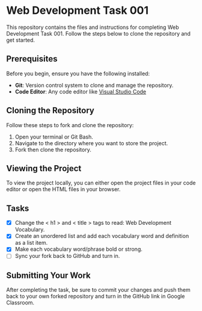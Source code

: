 # Web Development Task 001

This repository contains the files and instructions for completing Web Development Task 001. Follow the steps below to clone the repository and get started.

## Prerequisites

Before you begin, ensure you have the following installed:

- **Git**: Version control system to clone and manage the repository.
- **Code Editor**: Any code editor like [Visual Studio Code](https://code.visualstudio.com/)

## Cloning the Repository

Follow these steps to fork and clone the repository:

1. Open your terminal or Git Bash.
2. Navigate to the directory where you want to store the project.
3. Fork then clone the repository.

## Viewing the Project

To view the project locally, you can either open the project files in your code editor or open the HTML files in your browser.

## Tasks

- [X] Change the < h1 > and < title > tags to read: Web Development Vocabulary.
- [X] Create an unordered list and add each vocabulary word and definition as a list item.
- [X] Make each vocabulary word/phrase bold or strong.
- [ ] Sync your fork back to GitHub and turn in.

## Submitting Your Work

After completing the task, be sure to commit your changes and push them back to your own forked repository and turn in the GitHub link in Google Classroom.

